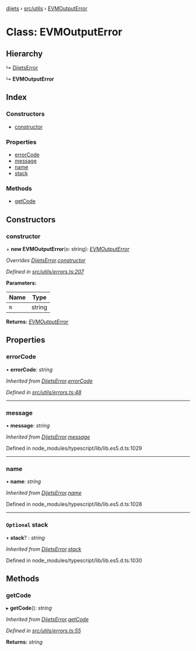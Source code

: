 [dijets](../README.md) › [src/utils](../modules/src_utils.md) › [EVMOutputError](src_utils.evmoutputerror.md)

# Class: EVMOutputError

## Hierarchy

  ↳ [DijetsError](src_utils.dijetserror.md)

  ↳ **EVMOutputError**

## Index

### Constructors

* [constructor](src_utils.evmoutputerror.md#constructor)

### Properties

* [errorCode](src_utils.evmoutputerror.md#errorcode)
* [message](src_utils.evmoutputerror.md#message)
* [name](src_utils.evmoutputerror.md#name)
* [stack](src_utils.evmoutputerror.md#optional-stack)

### Methods

* [getCode](src_utils.evmoutputerror.md#getcode)

## Constructors

###  constructor

\+ **new EVMOutputError**(`m`: string): *[EVMOutputError](src_utils.evmoutputerror.md)*

*Overrides [DijetsError](src_utils.dijetserror.md).[constructor](src_utils.dijetserror.md#constructor)*

*Defined in [src/utils/errors.ts:207](https://github.com/Dijets-Inc/dijetsjs/blob/master/src/utils/errors.ts#L207)*

**Parameters:**

Name | Type |
------ | ------ |
`m` | string |

**Returns:** *[EVMOutputError](src_utils.evmoutputerror.md)*

## Properties

###  errorCode

• **errorCode**: *string*

*Inherited from [DijetsError](src_utils.dijetserror.md).[errorCode](src_utils.dijetserror.md#errorcode)*

*Defined in [src/utils/errors.ts:48](https://github.com/Dijets-Inc/dijetsjs/blob/master/src/utils/errors.ts#L48)*

___

###  message

• **message**: *string*

*Inherited from [DijetsError](src_utils.dijetserror.md).[message](src_utils.dijetserror.md#message)*

Defined in node_modules/typescript/lib/lib.es5.d.ts:1029

___

###  name

• **name**: *string*

*Inherited from [DijetsError](src_utils.dijetserror.md).[name](src_utils.dijetserror.md#name)*

Defined in node_modules/typescript/lib/lib.es5.d.ts:1028

___

### `Optional` stack

• **stack**? : *string*

*Inherited from [DijetsError](src_utils.dijetserror.md).[stack](src_utils.dijetserror.md#optional-stack)*

Defined in node_modules/typescript/lib/lib.es5.d.ts:1030

## Methods

###  getCode

▸ **getCode**(): *string*

*Inherited from [DijetsError](src_utils.dijetserror.md).[getCode](src_utils.dijetserror.md#getcode)*

*Defined in [src/utils/errors.ts:55](https://github.com/Dijets-Inc/dijetsjs/blob/master/src/utils/errors.ts#L55)*

**Returns:** *string*
